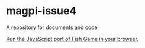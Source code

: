 magpi-issue4
============

A repository for documents and code

[Run the JavaScript port of Fish Game in your browser.](https://thisarray.github.io/magpi-issue4/)
